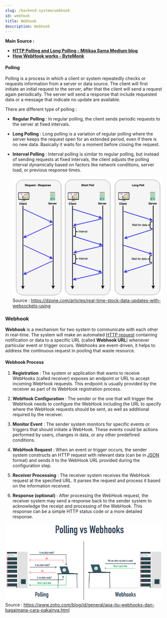 ```yaml
---
slug: /backend-system/webhook
id: webhook
title: Webhook
description: Webhook
---
```


**Main Source :**

- **[HTTP Polling and Long Polling - Mitikaa Sama Medium blog](https://medium.com/cache-me-out/http-polling-and-long-polling-bd3f662a14f)**
- **[How WebHook works - ByteMonk](https://youtu.be/oQaJn6RdA3g?si=LSFC4wRBjQBQTZx0)**

#### Polling

Polling is a process in which a client or system repeatedly checks or requests information from a server or data source. The client will first initiate an initial request to the server, after that the client will send a request again periodically. The server will send a response that include requested data or a message that indicate no update are available.

There are different type of polling :

- **Regular Polling** : In regular polling, the client sends periodic requests to the server at fixed intervals.

- **Long Polling** : Long polling is a variation of regular polling where the server keeps the request open for an extended period, even if there is no new data. Basically it waits for a moment before closing the request.

- **Interval Polling** : Interval polling is similar to regular polling, but instead of sending requests at fixed intervals, the client adjusts the polling interval dynamically based on factors like network conditions, server load, or previous response times.

  ![Polling mechanism](./polling.png)  
   Source : https://dzone.com/articles/real-time-stock-data-updates-with-websockets-using

### Webhook

**Webhook** is a mechanism for two system to communicate with each other in real-time. The system will make an automated [HTTP request](/computer-networking/http-https#http-request--method) containing notification or data to a specific URL (called **Webhook URL**) whenever particular event or trigger occurs. Webhooks are event-driven, it helps to address the continuous request in pooling that waste resource.

#### Webhook Process

1. **Registration** : The system or application that wants to receive WebHooks (called receiver) exposes an endpoint or URL to accept incoming WebHook requests. This endpoint is usually provided by the receiver as part of its WebHook registration process.

2. **WebHook Configuration** : The sender or the one that will trigger the WebHook needs to configure the WebHook including the URL to specify where the WebHook requests should be sent, as well as additional required by the receiver.

3. **Monitor Event** : The sender system monitors for specific events or triggers that should initiate a WebHook. These events could be actions performed by users, changes in data, or any other predefined conditions.

4. **WebHook Request** : When an event or trigger occurs, the sender system constructs an HTTP request with relevant data (can be in [JSON](/digital-media-processing/json) format) and sends it to the WebHook URL provided during the configuration step.

5. **Receiver Processing** : The receiver system receives the WebHook request at the specified URL. It parses the request and process it based on the information received.

6. **Response (optional)** : After processing the WebHook request, the receiver system may send a response back to the sender system to acknowledge the receipt and processing of the WebHook. This response can be a simple HTTP status code or a more detailed response.

![Webhook and pooling comparison](./webhook.png)  
Source : https://www.zoho.com/blog/id/general/apa-itu-webhooks-dan-bagaimana-cara-pakainya.html
